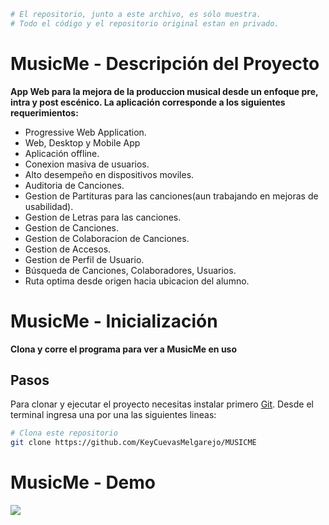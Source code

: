 ```bash
# El repositorio, junto a este archivo, es sólo muestra. 
# Todo el código y el repositorio original estan en privado.
```
# MusicMe - Descripción del Proyecto
**App Web para la mejora de la produccion musical desde un enfoque pre, intra y post escénico. La aplicación corresponde a los siguientes requerimientos:**
- Progressive Web Application.
- Web, Desktop y Mobile App
- Aplicación offline.
- Conexion masiva de usuarios.
- Alto desempeño en dispositivos moviles.
- Auditoria de Canciones.
- Gestion de Partituras para las canciones(aun trabajando en mejoras de usabilidad).
- Gestion de Letras para las canciones.
- Gestion de Canciones.
- Gestion de Colaboracion de Canciones.
- Gestion de Accesos.
- Gestion de Perfil de Usuario.
- Búsqueda de Canciones, Colaboradores, Usuarios. 
- Ruta optima desde origen hacia ubicacion del alumno.

# MusicMe - Inicialización

**Clona y corre el programa para ver a MusicMe en uso**

## Pasos

Para clonar y ejecutar el proyecto necesitas instalar primero [Git](https://git-scm.com). Desde el terminal ingresa una por una las siguientes lineas:

```bash
# Clona este repositorio
git clone https://github.com/KeyCuevasMelgarejo/MUSICME
```

# MusicMe - Demo
![](Demo.gif)
